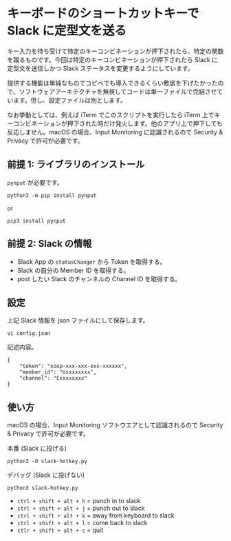 # キーボードのショートカットキーで Slack に定型文を送る
キー入力を待ち受けて特定のキーコンビネーションが押下されたら、特定の関数を蹴るものです。今回は特定のキーコンビネーションが押下されたら Slack に定型文を送信しかつ Slack ステータスを変更するようにしています。

提供する機能は単純なものでコピペでも導入できるくらい敷居を下げたかったので、ソフトウェアアーキテクチャを無視してコードは単一ファイルで完結させています。但し、設定ファイルは別とします。

なお挙動としては、例えば iTerm でこのスクリプトを実行したら iTerm 上でキーコンビネーションが押下された時だけ発火します。他のアプリ上で押下しても反応しません。macOS の場合、Input Monitoring に認識されるので Security & Privacy で許可が必要です。


## 前提 1: ライブラリのインストール
`pynput` が必要です。
```
python3 -m pip install pynput
```
or
```
pip3 install pynput
```


## 前提 2: Slack の情報
- Slack App の `statusChanger` から Token を取得する。
- Slack の自分の Member ID を取得する。
- post したい Slack のチャンネルの Channel ID を取得する。


## 設定
上記 Slack 情報を json ファイルにして保存します。
```
vi config.json
```
記述内容。
```
{
    "token": "xoxp-xxx-xxx-xxx-xxxxxx",
    "member_id": "Uxxxxxxxx",
    "channel": "Cxxxxxxxx"
}
```


## 使い方
macOS の場合、Input Monitoring ソフトウエアとして認識されるので Security & Privacy で許可が必要です。

本番 (Slack に投げる)
```
python3 -O slack-hotkey.py
```

デバッグ (Slack に投げない)
```
python3 slack-hotkey.py
```

- `ctrl + shift + alt + h` = punch in to slack
- `ctrl + shift + alt + j` = punch out to slack
- `ctrl + shift + alt + k` = away from keyboard to slack
- `ctrl + shift + alt + l` = come back to slack
- `ctlr + shift + alt + c` = quit
